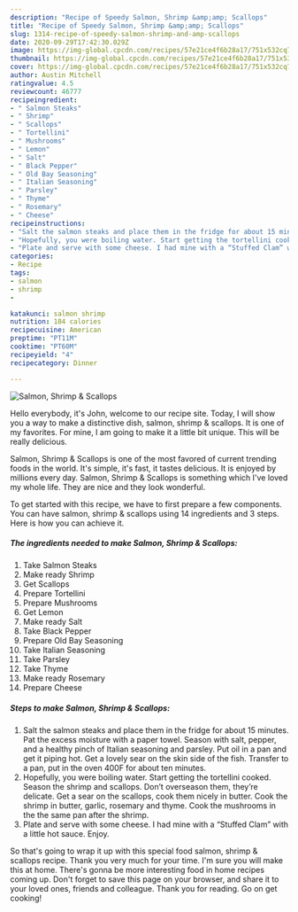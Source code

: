 ```yaml
---
description: "Recipe of Speedy Salmon, Shrimp &amp;amp; Scallops"
title: "Recipe of Speedy Salmon, Shrimp &amp;amp; Scallops"
slug: 1314-recipe-of-speedy-salmon-shrimp-and-amp-scallops
date: 2020-09-29T17:42:30.029Z
image: https://img-global.cpcdn.com/recipes/57e21ce4f6b28a17/751x532cq70/salmon-shrimp-scallops-recipe-main-photo.jpg
thumbnail: https://img-global.cpcdn.com/recipes/57e21ce4f6b28a17/751x532cq70/salmon-shrimp-scallops-recipe-main-photo.jpg
cover: https://img-global.cpcdn.com/recipes/57e21ce4f6b28a17/751x532cq70/salmon-shrimp-scallops-recipe-main-photo.jpg
author: Austin Mitchell
ratingvalue: 4.5
reviewcount: 46777
recipeingredient:
- " Salmon Steaks"
- " Shrimp"
- " Scallops"
- " Tortellini"
- " Mushrooms"
- " Lemon"
- " Salt"
- " Black Pepper"
- " Old Bay Seasoning"
- " Italian Seasoning"
- " Parsley"
- " Thyme"
- " Rosemary"
- " Cheese"
recipeinstructions:
- "Salt the salmon steaks and place them in the fridge for about 15 minutes. Pat the excess moisture with a paper towel. Season with salt, pepper, and a healthy pinch of Italian seasoning and parsley. Put oil in a pan and get it piping hot. Get a lovely sear on the skin side of the fish. Transfer to a pan, put in the oven 400F for about ten minutes."
- "Hopefully, you were boiling water. Start getting the tortellini cooked. Season the shrimp and scallops. Don’t overseason them, they’re delicate. Get a sear on the scallops, cook them nicely in butter. Cook the shrimp in butter, garlic, rosemary and thyme. Cook the mushrooms in the the same pan after the shrimp."
- "Plate and serve with some cheese. I had mine with a “Stuffed Clam” with a little hot sauce. Enjoy."
categories:
- Recipe
tags:
- salmon
- shrimp
- 

katakunci: salmon shrimp  
nutrition: 184 calories
recipecuisine: American
preptime: "PT11M"
cooktime: "PT60M"
recipeyield: "4"
recipecategory: Dinner

---
```



![Salmon, Shrimp &amp; Scallops](https://img-global.cpcdn.com/recipes/57e21ce4f6b28a17/751x532cq70/salmon-shrimp-scallops-recipe-main-photo.jpg)

Hello everybody, it's John, welcome to our recipe site. Today, I will show you a way to make a distinctive dish, salmon, shrimp &amp; scallops. It is one of my favorites. For mine, I am going to make it a little bit unique. This will be really delicious.



Salmon, Shrimp &amp; Scallops is one of the most favored of current trending foods in the world. It's simple, it's fast, it tastes delicious. It is enjoyed by millions every day. Salmon, Shrimp &amp; Scallops is something which I've loved my whole life. They are nice and they look wonderful.


To get started with this recipe, we have to first prepare a few components. You can have salmon, shrimp &amp; scallops using 14 ingredients and 3 steps. Here is how you can achieve it.

<!--inarticleads1-->

##### The ingredients needed to make Salmon, Shrimp &amp; Scallops:

1. Take  Salmon Steaks
1. Make ready  Shrimp
1. Get  Scallops
1. Prepare  Tortellini
1. Prepare  Mushrooms
1. Get  Lemon
1. Make ready  Salt
1. Take  Black Pepper
1. Prepare  Old Bay Seasoning
1. Take  Italian Seasoning
1. Take  Parsley
1. Take  Thyme
1. Make ready  Rosemary
1. Prepare  Cheese




<!--inarticleads2-->

##### Steps to make Salmon, Shrimp &amp; Scallops:

1. Salt the salmon steaks and place them in the fridge for about 15 minutes. Pat the excess moisture with a paper towel. Season with salt, pepper, and a healthy pinch of Italian seasoning and parsley. Put oil in a pan and get it piping hot. Get a lovely sear on the skin side of the fish. Transfer to a pan, put in the oven 400F for about ten minutes.
1. Hopefully, you were boiling water. Start getting the tortellini cooked. Season the shrimp and scallops. Don’t overseason them, they’re delicate. Get a sear on the scallops, cook them nicely in butter. Cook the shrimp in butter, garlic, rosemary and thyme. Cook the mushrooms in the the same pan after the shrimp.
1. Plate and serve with some cheese. I had mine with a “Stuffed Clam” with a little hot sauce. Enjoy.




So that's going to wrap it up with this special food salmon, shrimp &amp; scallops recipe. Thank you very much for your time. I'm sure you will make this at home. There's gonna be more interesting food in home recipes coming up. Don't forget to save this page on your browser, and share it to your loved ones, friends and colleague. Thank you for reading. Go on get cooking!
